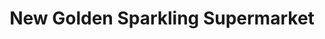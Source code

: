 ---
title: "New Golden Sparkling Supermarket"
url: /orlando/new-golden-sparkling-supermarket/
shop: Supermarkt
---
